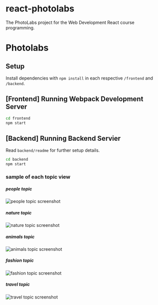 # react-photolabs

The PhotoLabs project for the Web Development React course programming.

# Photolabs

## Setup

Install dependencies with `npm install` in each respective `/frontend` and `/backend`.

## [Frontend] Running Webpack Development Server

```sh
cd frontend
npm start
```

## [Backend] Running Backend Servier

Read `backend/readme` for further setup details.

```sh
cd backend
npm start
```

### sample of each topic view

##### people topic

![people topic screenshot](https://github.com/Taomosquito/photo-labs/tree/main/readme_photos/photolabs_People.png)

##### nature topic

![nature topic screenshot](https://github.com/Taomosquito/photo-labs/tree/main/readme_photos/photolabs_nature.png)

##### animals topic

![animals topic screenshot](https://github.com/Taomosquito/photo-labs/tree/main/readme_photos/photolabs_animals.png)

##### fashion topic

![fashion topic screenshot](https://github.com/Taomosquito/photo-labs/tree/main/readme_photos/photolabs_fashion.png)

##### travel topic

![travel topic screenshot](https://github.com/Taomosquito/photo-labs/tree/main/readme_photos/photolabs_travel.png)
